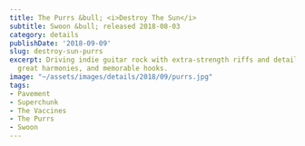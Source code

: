 ```yaml
---
title: The Purrs &bull; <i>Destroy The Sun</i>
subtitle: Swoon &bull; released 2018-08-03
category: details
publishDate: '2018-09-09'
slug: destroy-sun-purrs
excerpt: Driving indie guitar rock with extra-strength riffs and detailed dynamics,
  great harmonies, and memorable hooks.
image: "~/assets/images/details/2018/09/purrs.jpg"
tags:
- Pavement
- Superchunk
- The Vaccines
- The Purrs
- Swoon
---
```


